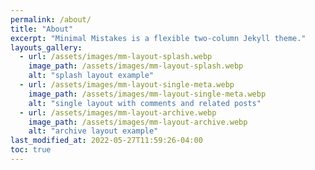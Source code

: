 ```yaml
---
permalink: /about/
title: "About"
excerpt: "Minimal Mistakes is a flexible two-column Jekyll theme."
layouts_gallery:
  - url: /assets/images/mm-layout-splash.webp
    image_path: /assets/images/mm-layout-splash.webp
    alt: "splash layout example"
  - url: /assets/images/mm-layout-single-meta.webp
    image_path: /assets/images/mm-layout-single-meta.webp
    alt: "single layout with comments and related posts"
  - url: /assets/images/mm-layout-archive.webp
    image_path: /assets/images/mm-layout-archive.webp
    alt: "archive layout example"
last_modified_at: 2022-05-27T11:59:26-04:00
toc: true
---
```


